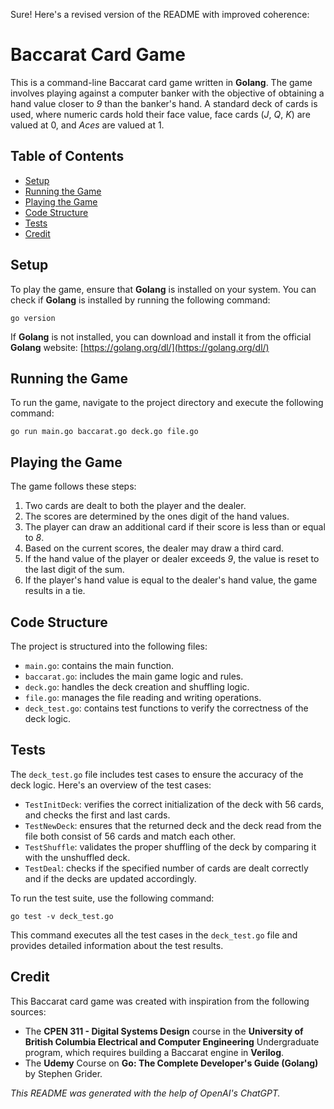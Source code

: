 Sure! Here's a revised version of the README with improved coherence:

# Baccarat Card Game

This is a command-line Baccarat card game written in **Golang**. The game involves playing against a computer banker with the objective of obtaining a hand value closer to *9* than the banker's hand. A standard deck of cards is used, where numeric cards hold their face value, face cards (*J*, *Q*, *K*) are valued at 0, and *Aces* are valued at 1.

## Table of Contents

- [Setup](#setup)
- [Running the Game](#running-the-game)
- [Playing the Game](#playing-the-game)
- [Code Structure](#code-structure)
- [Tests](#tests)
- [Credit](#credit)

## Setup

To play the game, ensure that **Golang** is installed on your system. You can check if **Golang** is installed by running the following command:

```
go version
```

If **Golang** is not installed, you can download and install it from the official **Golang** website: [https://golang.org/dl/](https://golang.org/dl/)

## Running the Game

To run the game, navigate to the project directory and execute the following command:

```
go run main.go baccarat.go deck.go file.go
```

## Playing the Game

The game follows these steps:

1. Two cards are dealt to both the player and the dealer.
2. The scores are determined by the ones digit of the hand values.
3. The player can draw an additional card if their score is less than or equal to *8*.
4. Based on the current scores, the dealer may draw a third card.
5. If the hand value of the player or dealer exceeds *9*, the value is reset to the last digit of the sum.
6. If the player's hand value is equal to the dealer's hand value, the game results in a tie.

## Code Structure

The project is structured into the following files:

- `main.go`: contains the main function.
- `baccarat.go`: includes the main game logic and rules.
- `deck.go`: handles the deck creation and shuffling logic.
- `file.go`: manages the file reading and writing operations.
- `deck_test.go`: contains test functions to verify the correctness of the deck logic.

## Tests

The `deck_test.go` file includes test cases to ensure the accuracy of the deck logic. Here's an overview of the test cases:

- `TestInitDeck`: verifies the correct initialization of the deck with 56 cards, and checks the first and last cards.
- `TestNewDeck`: ensures that the returned deck and the deck read from the file both consist of 56 cards and match each other.
- `TestShuffle`: validates the proper shuffling of the deck by comparing it with the unshuffled deck.
- `TestDeal`: checks if the specified number of cards are dealt correctly and if the decks are updated accordingly.

To run the test suite, use the following command:

```
go test -v deck_test.go
```

This command executes all the test cases in the `deck_test.go` file and provides detailed information about the test results.

## Credit

This Baccarat card game was created with inspiration from the following sources:

- The **CPEN 311 - Digital Systems Design** course in the **University of British Columbia Electrical and Computer Engineering** Undergraduate program, which requires building a Baccarat engine in **Verilog**.
- The **Udemy** Course on **Go: The Complete Developer's Guide (Golang)** by Stephen Grider.

*This README was generated with the help of OpenAI's ChatGPT.*